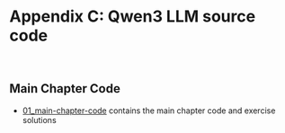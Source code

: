 # Appendix C: Qwen3 LLM source code

&nbsp;
## Main Chapter Code

- [01_main-chapter-code](01_main-chapter-code) contains the main chapter code and exercise solutions

&nbsp;

